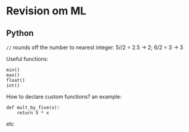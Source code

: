 # Revision om ML

## Python


` // ` rounds off the number to nearest integer. 5//2 = 2.5 -> 2; 6/2 = 3 ->  3

Useful functions: 
```
min()
max()
float()
int()
```
How to declare custom functions? 
an example:
```
def mult_by_five(x):
    return 5 * x
```
etc
